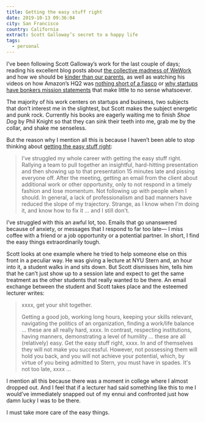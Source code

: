 ```yaml
---
title: Getting the easy stuff right
date: 2019-10-13 09:36:04
city: San Francisco
country: California
extract: Scott Galloway’s secret to a happy life
tags: 
  - personal
---
```


I’ve been following Scott Galloway’s work for the last couple of days; reading his excellent blog posts about [the collective madness of WeWork](https://www.profgalloway.com/wewtf) and how we should be [kinder than our parents](https://www.profgalloway.com/mueller-night-invasions), as well as watching his videos on how Amazon’s HQ2 was [nothing short of a fiasco](https://www.youtube.com/watch?v=3baKe4B3eyI) or [why startups have bonkers mission statements](https://www.youtube.com/watch?v=pqFnmhqReRM) that make little to no sense whatsoever.

The majority of his work centers on startups and business, two subjects that don’t interest me in the slightest, but Scott makes the subject energetic and punk rock. Currently his books are eagerly waiting me to finish _Shoe Dog_ by Phil Knight so that they can sink their teeth into me, grab me by the collar, and shake me senseless.

But the reason why I mention all this is because I haven’t been able to stop thinking about [getting the easy stuff right](https://www.profgalloway.com/getting-the-easy-stuff-right):

> I’ve struggled my whole career with getting the easy stuff right. Rallying a team to pull together an insightful, hard-hitting presentation and then showing up to that presentation 15 minutes late and pissing everyone off. After the meeting, getting an email from the client about additional work or other opportunity, only to not respond in a timely fashion and lose momentum. Not following up with people when I should. In general, a lack of professionalism and bad manners have reduced the slope of my trajectory. Strange, as I know when I'm doing it, and know how to fix it … and I still don't.

I’ve struggled with this an awful lot, too. Emails that go unanswered because of anxiety, or messages that I respond to far too late— I miss coffee with a friend or a job opportunity or a potential partner. In short, I find the easy things extraordinarily tough.

Scott looks at one example where he tried to help someone else on this front in a peculiar way. He was giving a lecture at NYU Stern and, an hour into it, a student walks in and sits down. But Scott dismisses him, tells him that he can’t just show up to a session late and expect to get the same treatment as the other students that really wanted to be there. An email exchange between the student and Scott takes place and the esteemed lecturer writes:

> xxxx, get your shit together.
>
> Getting a good job, working long hours, keeping your skills relevant, navigating the politics of an organization, finding a work/life balance … these are all really hard, xxxx. In contrast, respecting institutions, having manners, demonstrating a level of humility … these are all (relatively) easy. Get the easy stuff right, xxxx. In and of themselves they will not make you successful. However, not possessing them will hold you back, and you will not achieve your potential, which, by virtue of you being admitted to Stern, you must have in spades. It's not too late, xxxx ...

I mention all this because there was a moment in college where I almost dropped out. And I feel that if a lecturer had said something like this to me I would’ve immediately snapped out of my ennui and confronted just how damn lucky I was to be there.

I must take more care of the easy things.
